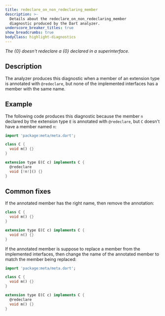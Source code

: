 ```yaml
---
title: redeclare_on_non_redeclaring_member
description: >-
  Details about the redeclare_on_non_redeclaring_member
  diagnostic produced by the Dart analyzer.
underscore_breaker_titles: true
show_breadcrumbs: true
bodyClass: highlight-diagnostics
---
```


_The {0} doesn't redeclare a {0} declared in a superinterface._

## Description

The analyzer produces this diagnostic when a member of an extension type
is annotated with `@redeclare`, but none of the implemented interfaces
has a member with the same name.

## Example

The following code produces this diagnostic because the member `n`
declared by the extension type `E` is annotated with `@redeclare`, but `C`
doesn't have a member named `n`:

```dart
import 'package:meta/meta.dart';

class C {
  void m() {}
}

extension type E(C c) implements C {
  @redeclare
  void [!n!]() {}
}
```

## Common fixes

If the annotated member has the right name, then remove the annotation:

```dart
class C {
  void m() {}
}

extension type E(C c) implements C {
  void n() {}
}
```

If the annotated member is suppose to replace a member from the
implemented interfaces, then change the name of the annotated member to
match the member being replaced:

```dart
import 'package:meta/meta.dart';

class C {
  void m() {}
}

extension type E(C c) implements C {
  @redeclare
  void m() {}
}
```
